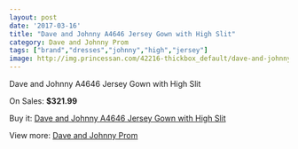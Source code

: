 ```yaml
---
layout: post
date: '2017-03-16'
title: "Dave and Johnny A4646 Jersey Gown with High Slit"
category: Dave and Johnny Prom
tags: ["brand","dresses","johnny","high","jersey"]
image: http://img.princessan.com/42216-thickbox_default/dave-and-johnny-a4646-jersey-gown-with-high-slit.jpg
---
```

Dave and Johnny A4646 Jersey Gown with High Slit

On Sales: **$321.99**
<a href="https://www.princessan.com/en/dave-and-johnny-prom/19682-dave-and-johnny-a4646-jersey-gown-with-high-slit.html"><amp-img layout="responsive" width="600" height="600" src="//img.princessan.com/42216-thickbox_default/dave-and-johnny-a4646-jersey-gown-with-high-slit.jpg" alt="Dave and Johnny A4646 Jersey Gown with High Slit 0" /></a>
<a href="https://www.princessan.com/en/dave-and-johnny-prom/19682-dave-and-johnny-a4646-jersey-gown-with-high-slit.html"><amp-img layout="responsive" width="600" height="600" src="//img.princessan.com/42217-thickbox_default/dave-and-johnny-a4646-jersey-gown-with-high-slit.jpg" alt="Dave and Johnny A4646 Jersey Gown with High Slit 1" /></a>

Buy it: [Dave and Johnny A4646 Jersey Gown with High Slit](https://www.princessan.com/en/dave-and-johnny-prom/19682-dave-and-johnny-a4646-jersey-gown-with-high-slit.html "Dave and Johnny A4646 Jersey Gown with High Slit")

View more: [Dave and Johnny Prom](https://www.princessan.com/en/181-dave-and-johnny-prom "Dave and Johnny Prom")